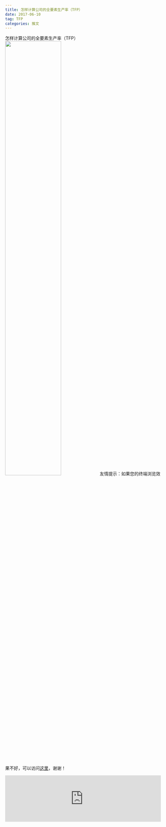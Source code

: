 ```yaml
---
title: 怎样计算公司的全要素生产率（TFP）
date: 2017-06-10
tag: TFP
categories: 推文
---
```

怎样计算公司的全要素生产率（TFP）
<img src="http://mmbiz.qpic.cn/mmbiz_png/ACviaWTBFxhbA2mCJV2LrXESrjteJOmEqGz0bEg3ZZarcPOgBcRMg4z8Gp1aavSNfDmJoLZ0dFFrV6GY14oQdLA/0?wx_fmt.png" style="width: 60%; height: auto;"/><!--more-->
友情提示：如果您的终端浏览效果不好，可以访问[这里](https://stata-club.github.io/stata_article/2017-06-10.html)，谢谢！
<iframe src="https://stata-club.github.io/stata_article/2017-06-10.html" id="iframepage" frameborder="0" scrolling="no" marginheight="0" marginwidth="0" width="100%" onLoad="iFrameHeight()"></iframe>
<script type="text/javascript" language="javascript">
function iFrameHeight() {
var ifm= document.getElementById("iframepage");
var subWeb = document.frames ? document.frames["iframepage"].document : ifm.contentDocument;   
if(ifm != null && subWeb != null) {
 ifm.height = subWeb.body.scrollHeight;
} 
} 
</script> 